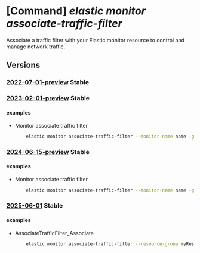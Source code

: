 # [Command] _elastic monitor associate-traffic-filter_

Associate a traffic filter with your Elastic monitor resource to control and manage network traffic.

## Versions

### [2022-07-01-preview](/Resources/mgmt-plane/L3N1YnNjcmlwdGlvbnMve30vcmVzb3VyY2Vncm91cHMve30vcHJvdmlkZXJzL21pY3Jvc29mdC5lbGFzdGljL21vbml0b3JzL3t9L2Fzc29jaWF0ZXRyYWZmaWNmaWx0ZXI=/2022-07-01-preview.xml) **Stable**

<!-- mgmt-plane /subscriptions/{}/resourcegroups/{}/providers/microsoft.elastic/monitors/{}/associatetrafficfilter 2022-07-01-preview -->

### [2023-02-01-preview](/Resources/mgmt-plane/L3N1YnNjcmlwdGlvbnMve30vcmVzb3VyY2Vncm91cHMve30vcHJvdmlkZXJzL21pY3Jvc29mdC5lbGFzdGljL21vbml0b3JzL3t9L2Fzc29jaWF0ZXRyYWZmaWNmaWx0ZXI=/2023-02-01-preview.xml) **Stable**

<!-- mgmt-plane /subscriptions/{}/resourcegroups/{}/providers/microsoft.elastic/monitors/{}/associatetrafficfilter 2023-02-01-preview -->

#### examples

- Monitor associate traffic filter
    ```bash
        elastic monitor associate-traffic-filter --monitor-name name -g rg --ruleset-id
    ```

### [2024-06-15-preview](/Resources/mgmt-plane/L3N1YnNjcmlwdGlvbnMve30vcmVzb3VyY2Vncm91cHMve30vcHJvdmlkZXJzL21pY3Jvc29mdC5lbGFzdGljL21vbml0b3JzL3t9L2Fzc29jaWF0ZXRyYWZmaWNmaWx0ZXI=/2024-06-15-preview.xml) **Stable**

<!-- mgmt-plane /subscriptions/{}/resourcegroups/{}/providers/microsoft.elastic/monitors/{}/associatetrafficfilter 2024-06-15-preview -->

#### examples

- Monitor associate traffic filter
    ```bash
        elastic monitor associate-traffic-filter --monitor-name name -g rg --ruleset-id
    ```

### [2025-06-01](/Resources/mgmt-plane/L3N1YnNjcmlwdGlvbnMve30vcmVzb3VyY2Vncm91cHMve30vcHJvdmlkZXJzL21pY3Jvc29mdC5lbGFzdGljL21vbml0b3JzL3t9L2Fzc29jaWF0ZXRyYWZmaWNmaWx0ZXI=/2025-06-01.xml) **Stable**

<!-- mgmt-plane /subscriptions/{}/resourcegroups/{}/providers/microsoft.elastic/monitors/{}/associatetrafficfilter 2025-06-01 -->

#### examples

- AssociateTrafficFilter_Associate
    ```bash
        elastic monitor associate-traffic-filter --resource-group myResourceGroup --monitor-name myMonitor --ruleset-id 31d91b5afb6f4c2eaaf104c97b1991dd
    ```
